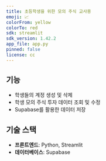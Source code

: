 ```yaml
---
title: 초등학생을 위한 모의 주식 교사용
emoji: 📈
colorFrom: yellow
colorTo: red
sdk: streamlit
sdk_version: 1.42.2
app_file: app.py
pinned: false
license: cc
---
```


## 기능

- 학생들의 계정 생성 및 삭제
- 학생 모의 주식 투자 데이터 조회 및 수정
- Supabase를 활용한 데이터 저장

## 기술 스택
- **프론트엔드**: Python, Streamlit
- **데이터베이스**: Supabase
